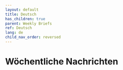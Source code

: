 ```yaml
---
layout: default
title: Deutsch
has_children: true
parent: Weekly Briefs
ref: Deutsch
lang: de
child_nav_order: reversed
---
```


# Wöchentliche Nachrichten
